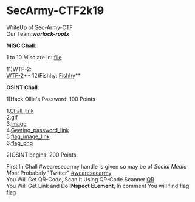 # SecArmy-CTF2k19


WriteUp of Sec-Army-CTF<br>
Our Team:**_warlock-rootx_**

**MISC Chall**:<br>

1 to 10 Misc are In:
   [file](https://github.com/Darkerhack/SecArmy-CTF2k19/blob/master/Misc/Misc%20Chall%2050)

11)WTF-2:<br>
   [WTF-2](https://github.com/Darkerhack/SecArmy-CTF2k19/blob/master/Misc/WTF_2.png)**
12)Fishhy:
   [Fishhy](https://github.com/Darkerhack/SecArmy-CTF2k19/blob/master/Misc/Fishhy.png)**
   
   
   
**OSINT Chall**:<br>

1)Hack Ollie's Password: 100 Points<br>

1.[Chall_link](https://sec-army.ml/hackollie/)<br>
2.[gif](https://github.com/Darkerhack/SecArmy-CTF2k19/blob/master/olli.gif)<br>
3.[image](https://github.com/Darkerhack/SecArmy-CTF2k19/blob/master/olli.png)<br>
4.[Geeting_password_link](https://mrrobot.fandom.com/wiki/Ollie_Parker)<br>
5.[flag_image_link](https://sec-army.ml/hackollie/hacked.html)<br>
6.[flag_png](https://github.com/Darkerhack/SecArmy-CTF2k19/blob/master/Mr.Robot.png)


2)OSINT begins:  200 Points<br>

   First In Chall #wearesecarmy handle is given so may be of _Social Media Most_ Probabaly "Twitter" [#wearesecarmy](https://twitter.com/search?q=%23wearesecarmy&src=typd)<br>
You Will Get QR-Code, Scan It Using QR-Code Scanner [QR]()<br>You Will Get Link and Do **INspect ELement**, In comment You will find flag
[flag]()

